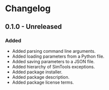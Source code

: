 # Changelog

## 0.1.0 - Unreleased

### Added

- Added parsing command line arguments.
- Added loading parameters from a Python file.
- Added saving parameters to a JSON file.
- Added hierarchy of SimTools exceptions.
- Added package installer.
- Added package description.
- Added package license terms.
